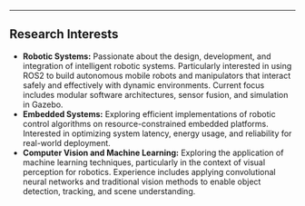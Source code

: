 ---
## Research Interests

- **Robotic Systems:** Passionate about the design, development, and integration of intelligent robotic systems. Particularly interested in using ROS2 to build autonomous mobile robots and manipulators that interact safely and effectively with dynamic environments. Current focus includes modular software architectures, sensor fusion, and simulation in Gazebo.
- **Embedded Systems:** Exploring efficient implementations of robotic control algorithms on resource-constrained embedded platforms. Interested in optimizing system latency, energy usage, and reliability for real-world deployment.
- **Computer Vision and Machine Learning:** Exploring the application of machine learning techniques, particularly in the context of visual perception for robotics. Experience includes applying convolutional neural networks and traditional vision methods to enable object detection, tracking, and scene understanding.
